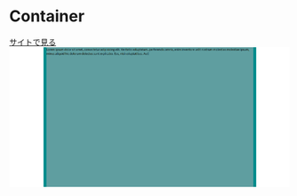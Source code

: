 # Container

<a href="https://kanadesisido.github.io/welcome-gdgoc-2025/Container/Container/index.html">サイトで見る</a><br/>
![](./screenshot.png)
